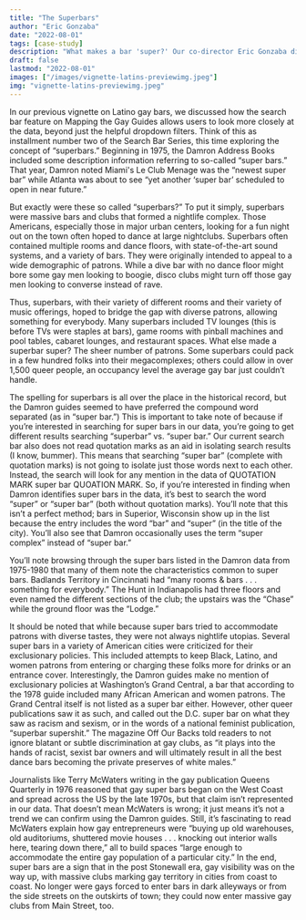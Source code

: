 ```yaml
---
title: "The Superbars"
author: "Eric Gonzaba"
date: "2022-08-01"
tags: [case-study]
description: "What makes a bar 'super?' Our co-director Eric Gonzaba dives into spaces marked as “superbars,” a new type of venue for gay Americans listed in the Damron guides beginning in the 1970s."
draft: false
lastmod: "2022-08-01"
images: ["/images/vignette-latins-previewimg.jpeg"]
img: "vignette-latins-previewimg.jpeg"
---
```


In our previous vignette on Latino gay bars, we discussed how the search bar feature on Mapping the Gay Guides allows users to look more closely at the data, beyond just the helpful dropdown filters. Think of this as installment number two of the Search Bar Series, this time exploring the concept of “superbars.” Beginning in 1975, the Damron Address Books included some description information referring to so-called “super bars.” That year, Damron noted Miami's Le Club Menage was the “newest super bar” while Atlanta was about to see “yet another ‘super bar’ scheduled to open in near future.”

But exactly were these so called “superbars?” To put it simply, superbars were massive bars and clubs that formed a nightlife complex. Those Americans, especially those in major urban centers, looking for a fun night out on the town often hoped to dance at large nightclubs. Superbars often contained multiple rooms and dance floors, with state-of-the-art sound systems, and a variety of bars. They were originally intended to appeal to a wide demographic of patrons. While a dive bar with no dance floor might bore some gay men looking to boogie, disco clubs might turn off those gay men looking to converse instead of rave.

Thus, superbars, with their variety of different rooms and their variety of music offerings, hoped to bridge the gap with diverse patrons, allowing something for everybody. Many superbars included TV lounges (this is before TVs were staples at bars), game rooms with pinball machines and pool tables, cabaret lounges, and restaurant spaces. What else made a superbar super? The sheer number of patrons. Some superbars could pack in a few hundred folks into their megacomplexes; others could allow in over 1,500 queer people, an occupancy level the average gay bar just couldn’t handle.

The spelling for superbars is all over the place in the historical record, but the Damron guides seemed to have preferred the compound word separated (as in “super bar.”) This is important to take note of because if you’re interested in searching for super bars in our data, you’re going to get different results searching “superbar” vs. “super bar.” Our current search bar also does not read quotation marks as an aid in isolating search results (I know, bummer). This means that searching “super bar” (complete with quotation marks) is not going to isolate just those words next to each other. Instead, the search will look for any mention in the data of QUOTATION MARK super bar QUOATION MARK. So, if you’re interested in finding when Damron identifies super bars in the data, it’s best to search the word “super” or “super bar” (both without quotation marks). You’ll note that this isn’t a perfect method; bars in Superior, Wisconsin show up in the list because the entry includes the word “bar” and “super” (in the title of the city). You’ll also see that Damron occasionally uses the term “super complex” instead of “super bar.”

You’ll note browsing through the super bars listed in the Damron data from 1975-1980 that many of them note the characteristics common to super bars. Badlands Territory in Cincinnati had “many rooms & bars . . . something for everybody.” The Hunt in Indianapolis had three floors and even named the different sections of the club; the upstairs was the “Chase” while the ground floor was the “Lodge.”

It should be noted that while because super bars tried to accommodate patrons with diverse tastes, they were not always nightlife utopias. Several super bars in a variety of American cities were criticized for their exclusionary policies. This included attempts to keep Black, Latino, and women patrons from entering or charging these folks more for drinks or an entrance cover. Interestingly, the Damron guides make no mention of exclusionary policies at Washington’s Grand Central, a bar that according to the 1978 guide included many African American and women patrons. The Grand Central itself is not listed as a super bar either. However, other queer publications saw it as such, and called out the D.C. super bar on what they saw as racism and sexism, or in the words of a national feminist publication, “superbar supershit.” The magazine Off Our Backs told readers to not ignore blatant or subtle discrimination at gay clubs, as “it plays into the hands of racist, sexist bar owners and will ultimately result in all the best dance bars becoming the private preserves of white males.”

Journalists like Terry McWaters writing in the gay publication Queens Quarterly in 1976 reasoned that gay super bars began on the West Coast and spread across the US by the late 1970s, but that claim isn’t represented in our data. That doesn’t mean McWaters is wrong; it just means it’s not a trend we can confirm using the Damron guides. Still, it’s fascinating to read McWaters explain how gay entrepreneurs were “buying up old warehouses, old auditoriums, shuttered movie houses . . . knocking out interior walls here, tearing down there,” all to build spaces “large enough to accommodate the entire gay population of a particular city.” In the end, super bars are a sign that in the post Stonewall era, gay visibility was on the way up, with massive clubs marking gay territory in cities from coast to coast. No longer were gays forced to enter bars in dark alleyways or from the side streets on the outskirts of town; they could now enter massive gay clubs from Main Street, too.
